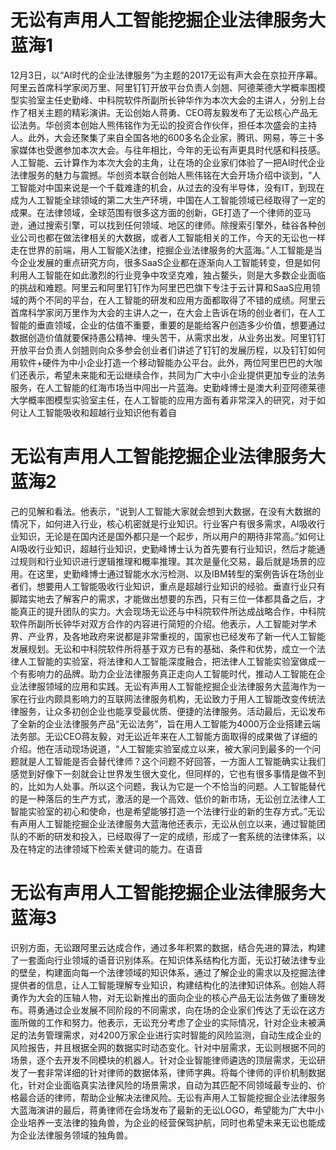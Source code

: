 # 无讼有声用人工智能挖掘企业法律服务大蓝海1

12月3日，以“AI时代的企业法律服务”为主题的2017无讼有声大会在京拉开序幕。阿里云首席科学家闵万里、阿里钉钉开放平台负责人剑翘、阿德莱德大学概率图模型实验室主任史勤峰、中科院软件所副所长钟华作为本次大会的主讲人，分别上台作了相关主题的精彩演讲。无讼创始人蒋勇、CEO蒋友毅发布了无讼核心产品无讼法务。华创资本创始人熊伟铭作为无讼的投资合作伙伴，担任本次盛会的主持人。此外，大会还聚集了来自全国各地的600多名企业家，腾讯、网易，等三十多家媒体也受邀参加本次大会。与往年相比，今年的无讼有声更具时代感和科技感。人工智能、云计算作为本次大会的主角，让在场的企业家们体验了一把AI时代企业法律服务的魅力与震撼。华创资本联合创始人熊伟铭在大会开场介绍中谈到，“人工智能对中国来说是一个千载难逢的机会，从过去的没有半导体，没有IT，到现在成为人工智能全球领域的第二大生产环境，中国在人工智能领域已经取得了一定的成果。在法律领域，全球范围有很多这方面的创新，GE打造了一个律师的亚马逊，通过搜索引擎，可以找到任何领域、地区的律师。除搜索引擎外，硅谷各种创业公司也都在做法律相关的大数据，或者人工智能相关的工作，今天的无讼也一样走在世界的前端，用人工智能X法律，挖掘企业法律服务的大蓝海。”人工智能是当今企业发展的重点研究方向，很多SaaS企业都在逐渐向人工智能转变，但是如何利用人工智能在如此激烈的行业竞争中攻坚克难，独占鳌头，则是大多数企业面临的挑战和难题。阿里云和阿里钉钉作为阿里巴巴旗下专注于云计算和SaaS应用领域的两个不同的平台，在人工智能的研发和应用方面都取得了不错的成绩。阿里云首席科学家闵万里作为大会的主讲人之一，在大会上告诉在场的创业者们，在人工智能的垂直领域，企业的估值不重要，重要的是能给客户创造多少价值，想要通过数据创造价值就要保持愚公精神、埋头苦干，从需求出发，从业务出发。阿里钉钉开放平台负责人剑翘则向众多参会创业者们讲述了钉钉的发展历程，以及钉钉如何用软件+硬件为中小企业打造一个移动智能办公平台。此外，两位阿里巴巴的大咖们还表示，希望未来能和无讼继续合作，共同为广大中小企业提供更加专业的法务服务，在人工智能的红海市场当中闯出一片蓝海。史勤峰博士是澳大利亚阿德莱德大学概率图模型实验室主任，在人工智能的应用方面有着非常深入的研究，对于如何让人工智能吸收和超越行业知识他有着自

# 无讼有声用人工智能挖掘企业法律服务大蓝海2

己的见解和看法。他表示，“说到人工智能大家就会想到大数据，在没有大数据的情况下，如何进入行业，核心机密就是行业知识。行业客户有很多需求，AI吸收行业知识，无论是在国内还是国外都只是一个起步，所以用户的期待非常高。”如何让AI吸收行业知识，超越行业知识，史勤峰博士认为首先要有行业知识，然后才能通过规则和行业知识进行逻辑推理和概率推理。其次是量化交易，最后就是场景的应用。在这里，史勤峰博士通过智能水水污检测、以及IBM转型的案例告诉在场创业者们，想要用人工智能吸收行业知识，重点是超越行业知识的经验。垂直行业只有脚踏实地去了解客户的需求，才能做出想要的东西，只有三位一体都具备之后，才能真正的提升团队的实力。大会现场无讼还与中科院软件所达成战略合作，中科院软件所副所长钟华对双方合作的内容进行简短的介绍。他表示，人工智能对学术界、产业界，及各地政府来说都是非常重视的，国家也已经发布了新一代人工智能发展规划。无讼和中科院软件所将基于双方已有的基础、条件和优势，成立一个法律人工智能的实验室，将法律和人工智能深度融合，把法律人工智能实验室做成一个有影响力的品牌。助力企业法律服务真正走向人工智能时代，推动人工智能在企业法律服领域的应用和实践。无讼有声用人工智能挖掘企业法律服务大蓝海作为一家在行业内颇具影响力的互联网法律服务机构，无讼致力于用人工智能改变传统法律服务，让众多初创企业也能享受最优质、便捷的法律服务。活动最后，无讼发布了全新的企业法律服务产品“无讼法务”，旨在用人工智能为4000万企业搭建云端法务部。无讼CEO蒋友毅，对无讼近年来在人工智能方面取得的成果做了详细的介绍。他在活动现场说道，“人工智能实验室成立以来，被大家问到最多的一个问题就是人工智能是否会替代律师？这个问题不好回答，一方面人工智能确实让我们感觉到好像下一刻就会让世界发生很大变化，但同样的，它也有很多事情是做不到的，比如为人处事。所以这个问题，我认为它是一个不恰当的问题。人工智能替代的是一种落后的生产方式，激活的是一个高效、低价的新市场，无讼创立法律人工智能实验室的初心和使命，也是希望能够打造一个法律行业的新的生存方式。”无讼有声用人工智能挖掘企业法律服务大蓝海他还表示，无讼从创立以来，通过智能团队的不断的研发和投入，已经取得了一定的成绩，形成了一套系统的法律体系，以及在特定的法律领域下检索关健词的能力。在语音

# 无讼有声用人工智能挖掘企业法律服务大蓝海3

识别方面，无讼跟阿里云达成合作，通过多年积累的数据，结合先进的算法，构建了一套面向行业领域的语音识别体系。在知识体系结构化方面，无讼打破法律专业的壁垒，构建面向每一个法律领域的知识体系，通过了解企业的需求以及挖掘法律提供者的信息，让人工智能理解专业知识，构建结构化的法律知识体系。创始人蒋勇作为大会的压轴人物，对无讼新推出的面向企业的核心产品无讼法务做了重磅发布。蒋勇通过企业发展不同阶段的不同需求，向在场的企业家们传达了无讼在这方面所做的工作和努力。他表示，无讼充分考虑了企业的实际情况，针对企业未被满足的法务管理需求，对4200万家企业进行实时智能的风险监测，自动生成企业的风险报告，并且根据全网的数据实时动态变化。针对中层需求，无讼则根据不同的场景，逐个去开发不同模块的机器人。针对企业智能律师遴选的顶层需求，无讼研发了一套非常详细的针对律师的数据体系，律师字典。将每个律师的评价机制数据化，针对企业面临真实法律风险的场景需求，自动为其匹配不同领域最专业的、价格最合适的律师，帮助企业解决法律风险。无讼有声用人工智能挖掘企业法律服务大蓝海演讲的最后，蒋勇律师在会场发布了最新的无讼LOGO，希望能为广大中小企业培养一支法律的独角兽，为企业的经营保驾护航，同时也希望未来无讼也能成为企业法律服务领域的独角兽。

